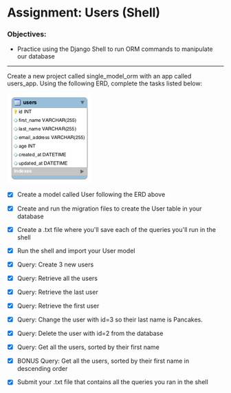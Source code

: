 # Assignment: Users (Shell)

### Objectives:
- Practice using the Django Shell to run ORM commands to manipulate our database
<hr>
Create a new project called single_model_orm with an app called users_app. Using the following ERD, complete the tasks listed below:

![](users.png)

- [x] Create a model called User following the ERD above

- [x] Create and run the migration files to create the User table in your database

- [x] Create a .txt file where you'll save each of the queries you'll run in the shell

- [x] Run the shell and import your User model

- [x] Query: Create 3 new users

- [x] Query: Retrieve all the users

- [x] Query: Retrieve the last user

- [x] Query: Retrieve the first user

- [x] Query: Change the user with id=3 so their last name is Pancakes.

- [x] Query: Delete the user with id=2 from the database

- [x] Query: Get all the users, sorted by their first name

- [x] BONUS Query: Get all the users, sorted by their first name in descending order

- [x] Submit your .txt file that contains all the queries you ran in the shell